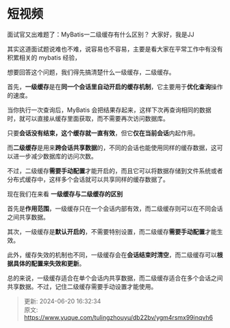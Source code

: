 # 短视频

面试官又出难题了：MyBatis一二级缓存有什么区别？ 大家好，我是JJ



其实这道面试题说难也不难，说容易也不容易，主要是看大家在平常工作中有没有积累相关的 mybatis 经验，



想要回答这个问题，我们得先搞清楚什么一级缓存，二级缓存。



首先，**一级缓存**是在**同一个会话里自动开启的缓存机制**，它主要用于**优化查询**操作的速度。



当你执行一次查询后，MyBatis 会把结果存起来，这样下次再查询相同的数据时，就可以直接从缓存里面获取，而不需要再次访问数据库。



只要**会话没有结束，这个缓存就一直有效**，但它**仅在当前会话**内起作用。



而**二级缓存**是用来**跨会话共享数据**的，不同的会话也能使用同样的缓存数据，这可以进一步减少数据库的访问次数。



不过，二级缓存**需要手动配置**才能开启的，而且它可以将数据存储到文件系统或者分布式缓存中，这样多个会话就可以共享同样的缓存数据了。



现在我们在来看 **一级缓存与二级缓存的区别**



首先是**作用范围**，一级缓存只在一个会话内部有效，而二级缓存则可以在不同会话之间共享数据。



其次，一级缓存是**默认开启的**，不需要特别设置，而二级缓存**需要手动配置**才能生效。



此外，缓存失效的机制也不同，一级缓存会在**会话结束时清空**，而二级缓存可以**根据具体的配置来失效和更新**。



总的来说，一级缓存适合在单个会话内共享数据，而二级缓存适合在多个会话之间共享数据。不过，记住二级缓存需要手动设置才能使用。



> 更新: 2024-06-20 16:32:34  
> 原文: <https://www.yuque.com/tulingzhouyu/db22bv/ygm4rsmx99inqvh6>